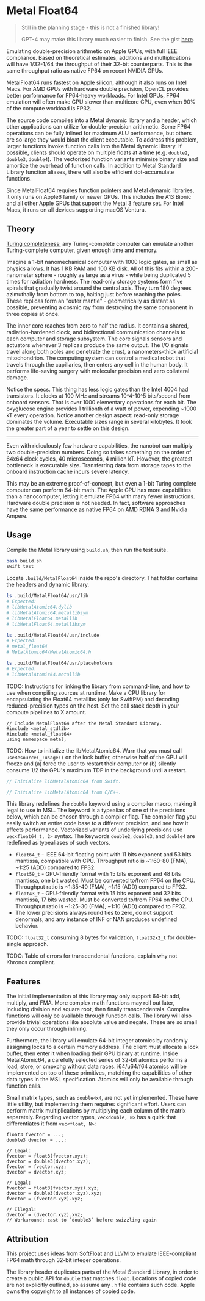 # Metal Float64

> Still in the planning stage - this is not a finished library!
>
> GPT-4 may make this library much easier to finish. See the gist [here](https://gist.github.com/philipturner/0d47f5e925bb3a9568d3c4d6dca19a1b).

Emulating double-precision arithmetic on Apple GPUs, with full IEEE compliance. Based on theoretical estimates, additions and multiplications will have 1/32-1/64 the throughput of their 32-bit counterparts. This is the same throughput ratio as native FP64 on recent NVIDIA GPUs.

MetalFloat64 runs fastest on Apple silicon, although it also runs on Intel Macs. For AMD GPUs with hardware double precision, OpenCL provides better performance for FP64-heavy workloads. For Intel GPUs, FP64 emulation will often make GPU slower than multicore CPU, even when 90% of the compute workload is FP32.

The source code compiles into a Metal dynamic library and a header, which other applications can utilize for double-precision arithmetic. Some FP64 operations can be fully inlined for maximum ALU performance, but others are so large they would bloat the client executable. To address this problem, larger functions invoke function calls into the Metal dynamic library. If possible, clients should operate on multiple floats at a time (e.g. `double2`, `double3`, `double4`). The vectorized function variants minimize binary size and amortize the overhead of function calls. In addition to Metal Standard Library function aliases, there will also be efficient dot-accumulate functions.

Since MetalFloat64 requires function pointers and Metal dynamic libraries, it only runs on Apple6 family or newer GPUs. This includes the A13 Bionic and all other Apple GPUs that support the Metal 3 feature set. For Intel Macs, it runs on all devices supporting macOS Ventura.

## Theory

[Turing completeness:](https://en.wikipedia.org/wiki/Turing_completeness) any Turing-complete computer can emulate another Turing-complete computer, given enough time and memory.

Imagine a 1-bit nanomechanical computer with 1000 logic gates, as small as physics allows. It has 1 KB RAM and 100 KB disk. All of this fits within a 200-nanometer sphere - roughly as large as a virus - while being duplicated 5 times for radiation hardness. The read-only storage systems form five spirals that gradually twist around the central axis. They turn 180 degrees azimuthally from bottom to top, halting just before reaching the poles. These replicas form an "outer mantle" - geometrically as distant as possible, preventing a cosmic ray from destroying the same component in three copies at once.

The inner core reaches from zero to half the radius. It contains a shared, radiation-hardened clock, and bidirectional communication channels to each computer and storage subsystem. The core signals sensors and actuators whenever 3 replicas produce the same output. The I/O signals travel along both poles and penetrate the crust, a nanometers-thick artificial mitochondrion. The computing system can control a medical robot that travels through the capillaries, then enters any cell in the human body. It performs life-saving surgery with molecular precision and zero collateral damage.

Notice the specs. This thing has less logic gates than the Intel 4004 had transistors. It clocks at 100 MHz and streams 10^4-10^5 bits/second from onboard sensors. That is over 1000 elementary operations for each bit. The oxyglucose engine provides 1 trillionth of a watt of power, expending ~1000 kT every operation. Notice another design aspect: read-only storage dominates the volume. Executable sizes range in several kilobytes. It took the greater part of a year to settle on this design.

---

Even with ridiculously few hardware capabilities, the nanobot can multiply two double-precision numbers. Doing so takes something on the order of 64x64 clock cycles, 40 microseconds, 4 million kT. However, the greatest bottleneck is executable size. Transferring data from storage tapes to the onboard instruction cache incurs severe latency.

This may be an extreme proof-of-concept, but even a 1-bit Turing complete computer can perform 64-bit math. The Apple GPU has more capabilities than a nanocomputer, letting it emulate FP64 with many fewer instructions. Hardware double precision is not needed. In fact, software approaches have the same performance as native FP64 on AMD RDNA 3 and Nvidia Ampere.

## Usage

Compile the Metal library using `build.sh`, then run the test suite.

```bash
bash build.sh
swift test
```

Locate `.build/MetalFloat64` inside the repo's directory. That folder contains the headers and dynamic library.

```bash
ls .build/MetalFloat64/usr/lib
# Expected:
# libMetalAtomic64.dylib
# libMetalAtomic64.metallibsym
# libMetalFloat64.metallib
# libMetalFloat64.metallibsym

ls .build/MetalFloat64/usr/include
# Expected:
# metal_float64
# MetalAtomic64/MetalAtomic64.h

ls .build/MetalFloat64/usr/placeholders
# Expected:
# libMetalAtomic64.metallib
```

TODO: Instructions for linking the library from command-line, and how to use when compiling sources at runtime. Make a CPU library for encapsulating the Float64 metallibs (only for SwiftPM) and decoding reduced-precision types on the host. Set the call stack depth in your compute pipelines to X amount.

```metal
// Include MetalFloat64 after the Metal Standard Library.
#include <metal_stdlib>
#include <metal_float64>
using namespace metal;
```

TODO: How to initialize the libMetalAtomic64. Warn that you must call `useResource(_:usage:)` on the lock buffer, otherwise half of the GPU will freeze and (a) force the user to restart their computer or (b) silently consume 1/2 the GPU's maximum TDP in the background until a restart.

```swift
// Initialize libMetalAtomic64 from Swift.

```

```c
// Initialize libMetalAtomic64 from C/C++.

```

This library redefines the `double` keyword using a compiler macro, making it legal to use in MSL. The keyword is a typealias of one of the precisions below, which can be chosen through a compiler flag. The compiler flag you easily switch an entire code base to a different precision, and see how it affects performance. Vectorized variants of underlying precisions use `vec<float64_t, 2>` syntax. The keywords `double2`, `double3`, and `double4` are redefined as typealiases of such vectors.

- `float64_t` - IEEE 64-bit floating point with 11 bits exponent and 53 bits mantissa, compatible with CPU. Throughput ratio is ~1:60-80 (FMA), ~1:25 (ADD) compared to FP32.
- `float59_t` - GPU-friendly format with 15 bits exponent and 48 bits mantissa, one bit wasted. Must be converted to/from FP64 on the CPU. Throughput ratio is ~1:35-40 (FMA), ~1:15 (ADD) compared to FP32.
- `float43_t` - GPU-friendly format with 15 bits exponent and 32 bits mantissa, 17 bits wasted. Must be converted to/from FP64 on the CPU. Throughput ratio is ~1:25-30 (FMA), ~1:10 (ADD) compared to FP32.
- The lower precisions always round ties to zero, do not support denormals, and any instance of INF or NAN produces undefined behavior.

TODO: `float32_t` consuming 8 bytes for validation, `float32x2_t` for double-single approach.

TODO: Table of errors for transcendental functions, explain why not Khronos compliant.

## Features

The initial implementation of this library may only support 64-bit add, multiply, and FMA. More complex math functions may roll out later, including division and square root, then finally transcendentals. Complex functions will only be available through function calls. The library will also provide trivial operations like absolute value and negate. These are so small they only occur through inlining.

Furthermore, the library will emulate 64-bit integer atomics by randomly assigning locks to a certain memory address. The client must allocate a lock buffer, then enter it when loading their GPU binary at runtime. Inside MetalAtomic64, a carefully selected series of 32-bit atomics performs a load, store, or cmpxchg without data races. i64/u64/f64 atomics will be implemented on top of these primitives, matching the capabilities of other data types in the MSL specification. Atomics will only be available through function calls.

Small matrix types, such as `double4x4`, are not yet implemented. These have little utility, but implementing them requires significant effort. Users can perform matrix multiplications by multiplying each column of the matrix separately. Regarding vector types, `vec<double, N>` has a quirk that differentiates it from `vec<float, N>`:

```metal
float3 fvector = ...;
double3 dvector = ...;

// Legal:
fvector = float3(fvector.xyz);
dvector = double3(dvector.xyz);
fvector = fvector.xyz;
dvector = dvector.xyz;

// Legal:
fvector = float3(fvector.xyz).xyz;
dvector = double3(dvector.xyz).xyz;
fvector = (fvector.xyz).xyz;

// Illegal:
dvector = (dvector.xyz).xyz;
// Workaround: cast to `double3` before swizzling again
```

## Attribution

This project uses ideas from [SoftFloat](https://github.com/ucb-bar/berkeley-softfloat-3) and [LLVM](https://github.com/llvm/llvm-project/blob/2e999b7dd1934a44d38c3a753460f1e5a217e9a5/compiler-rt/lib/builtins/fp_lib.h) to emulate IEEE-compliant FP64 math through 32-bit integer operations.

The library header duplicates parts of the Metal Standard Library, in order to create a public API for `double` that matches `float`. Locations of copied code are not explicitly outlined, so assume any `.h` file contains such code. Apple owns the copyright to all instances of copied code.
